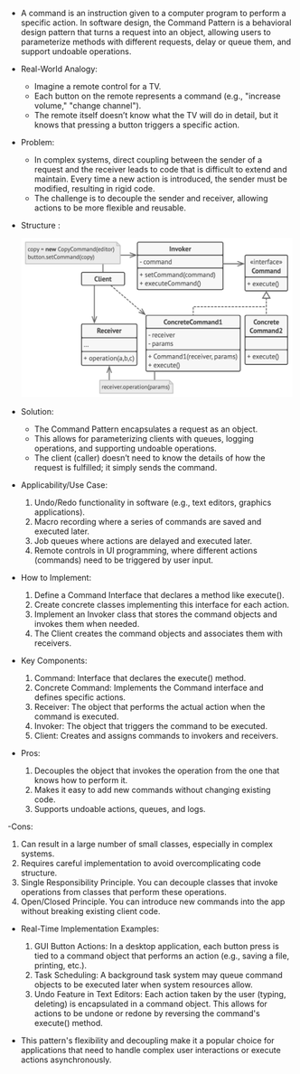 - A command is an instruction given to a computer program to perform a specific action. 
  In software design, the Command Pattern is a behavioral design pattern that turns a request into an object, 
  allowing users to parameterize methods with different requests, delay or queue them, 
  and support undoable operations.

- Real-World Analogy:
  - Imagine a remote control for a TV. 
  - Each button on the remote represents a command (e.g., "increase volume," "change channel"). 
  - The remote itself doesn’t know what the TV will do in detail, 
    but it knows that pressing a button triggers a specific action.

- Problem:
  - In complex systems, direct coupling between the sender of a request and the receiver leads 
    to code that is difficult to extend and maintain. Every time a new action is introduced, 
    the sender must be modified, resulting in rigid code. 
  - The challenge is to decouple the sender and receiver, allowing actions to be more flexible and reusable.

- Structure :
   
  ![img.png](img.png)

- Solution:
  - The Command Pattern encapsulates a request as an object. 
  - This allows for parameterizing clients with queues, logging operations,
    and supporting undoable operations. 
  - The client (caller) doesn’t need to know the details of how the request is fulfilled; it simply sends the command.

- Applicability/Use Case:
  1. Undo/Redo functionality in software (e.g., text editors, graphics applications).
  2. Macro recording where a series of commands are saved and executed later.
  3. Job queues where actions are delayed and executed later.
  4. Remote controls in UI programming, where different actions (commands) need to be triggered by user input.

- How to Implement:
    1. Define a Command Interface that declares a method like execute().
    2. Create concrete classes implementing this interface for each action.
    3. Implement an Invoker class that stores the command objects and invokes them when needed.
    4. The Client creates the command objects and associates them with receivers.

- Key Components:
   1. Command: Interface that declares the execute() method.
   2. Concrete Command: Implements the Command interface and defines specific actions.
   3. Receiver: The object that performs the actual action when the command is executed.
   4. Invoker: The object that triggers the command to be executed.
   5. Client: Creates and assigns commands to invokers and receivers.

- Pros:
  1. Decouples the object that invokes the operation from the one that knows how to perform it.
  2. Makes it easy to add new commands without changing existing code.
  3. Supports undoable actions, queues, and logs.

-Cons:
  1. Can result in a large number of small classes, especially in complex systems.
  2. Requires careful implementation to avoid overcomplicating code structure.
  3. Single Responsibility Principle. You can decouple classes that invoke operations from classes that perform these operations.
  4.  Open/Closed Principle. You can introduce new commands into the app without breaking existing client code.

- Real-Time Implementation Examples:
   1. GUI Button Actions: In a desktop application, each button press is tied to a command object that performs an action (e.g., saving a file, printing, etc.).
   2. Task Scheduling: A background task system may queue command objects to be executed later when system resources allow.
   3. Undo Feature in Text Editors: Each action taken by the user (typing, deleting) is encapsulated in a command object. This allows for actions to be undone or redone by reversing the command's execute() method.

- This pattern's flexibility and decoupling make it a popular choice for applications that need to handle complex user interactions or execute actions asynchronously.
